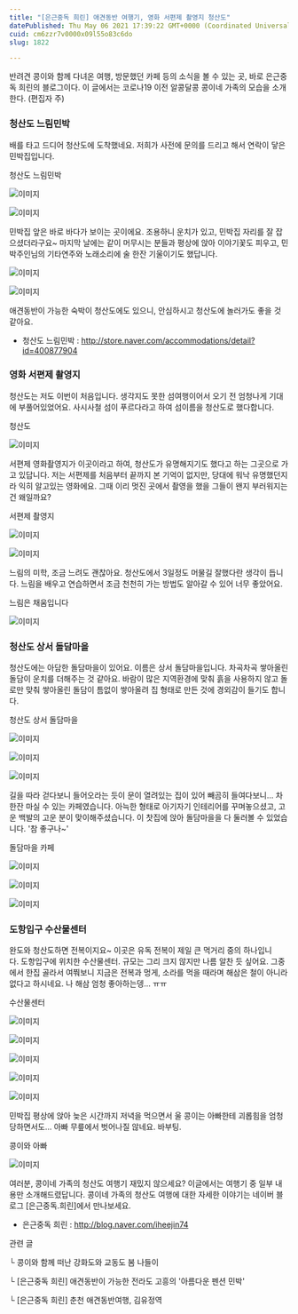 ```yaml
---
title: "[은근중독 희린] 애견동반 여행기, 영화 서편제 촬영지 청산도"
datePublished: Thu May 06 2021 17:39:22 GMT+0000 (Coordinated Universal Time)
cuid: cm6zzr7v0000x09l55o83c6do
slug: 1822

---
```



반려견 콩이와 함께 다녀온 여행, 방문했던 카페 등의 소식을 볼 수 있는 곳, 바로 은근중독 희린의 블로그이다. 이 글에서는 코로나19 이전 알콩달콩 콩이네 가족의 모습을 소개한다. (편집자 주)

### 청산도 느림민박

배를 타고 드디어 청산도에 도착했네요. 저희가 사전에 문의를 드리고 해서 연락이 닿은 민박집입니다.

청산도 느림민박

![이미지](https://cdn.hashnode.com/res/hashnode/image/upload/v1739248623912/4a243f78-96fd-4b83-a6d1-c888502f6527.png)

![이미지](https://cdn.hashnode.com/res/hashnode/image/upload/v1739248625970/986faa85-7cdd-4996-b4d9-150cfcd8bcc8.png)

민박집 앞은 바로 바다가 보이는 곳이에요. 조용하니 운치가 있고, 민박집 자리를 잘 잡으셨더라구요~ 마지막 날에는 같이 머무시는 분들과 평상에 앉아 이야기꽃도 피우고, 민박주인님의 기타연주와 노래소리에 술 한잔 기울이기도 했답니다.

![이미지](https://cdn.hashnode.com/res/hashnode/image/upload/v1739248628098/c2030bae-ce31-42e5-a3c8-4f59e1e9d0e1.png)

![이미지](https://cdn.hashnode.com/res/hashnode/image/upload/v1739248630529/7979cee6-4337-4fcf-bfc9-8d8fe33974e7.png)

애견동반이 가능한 숙박이 청산도에도 있으니, 안심하시고 청산도에 놀러가도 좋을 것 같아요.

- 청산도 느림민박 : http://store.naver.com/accommodations/detail?id=400877904

### 영화 서편제 촬영지

청산도는 저도 이번이 처음입니다. 생각지도 못한 섬여행이어서 오기 전 엄청나게 기대에 부풀어있었어요. 사시사철 섬이 푸르다라고 하여 섬이름을 청산도로 했다합니다.

청산도

![이미지](https://cdn.hashnode.com/res/hashnode/image/upload/v1739248633046/3012d099-aa3d-40df-bb58-507db2e9af09.png)

서편제 영화촬영지가 이곳이라고 하여, 청산도가 유명해지기도 했다고 하는 그곳으로 가고 있답니다. 저는 서편제를 처음부터 끝까지 본 기억이 없지만, 당대에 워낙 유명했던지라 익히 알고있는 영화에요. 그때 이리 멋진 곳에서 촬영을 했을 그들이 왠지 부러워지는건 왜일까요?

서편제 촬영지

![이미지](https://cdn.hashnode.com/res/hashnode/image/upload/v1739248635223/92d18661-5eee-49a5-ab47-e84e43c3a152.png)

![이미지](https://cdn.hashnode.com/res/hashnode/image/upload/v1739248638001/a1e386e8-75d2-4d4d-9147-744367b25e8c.png)

느림의 미학, 조금 느려도 괜찮아요. 청산도에서 3일정도 머물길 잘했다란 생각이 듭니다. 느림을 배우고 연습하면서 조금 천천히 가는 방법도 알아갈 수 있어 너무 좋았어요.

느림은 채움입니다

![이미지](https://cdn.hashnode.com/res/hashnode/image/upload/v1739248640648/31fec634-5c6d-4b72-a4ee-b2d6b305b99d.png)

### 청산도 상서 돌담마을

청산도에는 아담한 돌담마을이 있어요. 이름은 상서 돌담마을입니다. 차곡차곡 쌓아올린 돌담이 운치를 더해주는 것 같아요. 바람이 많은 지역환경에 맞춰 흙을 사용하지 않고 돌로만 맞춰 쌓아올린 돌담이 틈없이 쌓아올려 집 형태로 만든 것에 경외감이 들기도 합니다.

청산도 상서 돌담마을

![이미지](https://cdn.hashnode.com/res/hashnode/image/upload/v1739248643574/b5447441-e953-43d9-b0f3-0259d680654f.png)

![이미지](https://cdn.hashnode.com/res/hashnode/image/upload/v1739248646166/ad033a44-f9c2-4717-98ef-dad69fc4ab5f.png)

![이미지](https://cdn.hashnode.com/res/hashnode/image/upload/v1739248648822/1c08a631-9897-44a5-9623-3cb5e80c0844.png)

길을 따라 걷다보니 들어오라는 듯이 문이 열려있는 집이 있어 빼곰히 들여다보니… 차 한잔 마실 수 있는 카페였습니다. 아늑한 형태로 아기자기 인테리어를 꾸며놓으셨고, 고운 백발의 고운 분이 맞이해주셨습니다. 이 찻집에 앉아 돌담마을을 다 둘러볼 수 있었습니다. '참 좋구나~'

돌담마을 카페

![이미지](https://cdn.hashnode.com/res/hashnode/image/upload/v1739248651332/fc502c99-05eb-4009-b532-b20639fb9eee.png)

![이미지](https://cdn.hashnode.com/res/hashnode/image/upload/v1739248653588/654788f8-d26d-44d1-945b-86e8aa3f83b5.png)

![이미지](https://cdn.hashnode.com/res/hashnode/image/upload/v1739248656024/451b3000-b3a4-49f9-a9fa-dff60c8dbef9.png)

### 도항입구 수산물센터

완도와 청산도하면 전복이지요~ 이곳은 유독 전복이 제일 큰 먹거리 중의 하나입니다. 도항입구에 위치한 수산물센터. 규모는 그리 크지 않지만 나름 알찬 듯 싶어요. 그중에서 한집 골라서 여쭤보니 지금은 전복과 멍게, 소라를 먹을 때라며 해삼은 철이 아니라 없다고 하시네요. 나 해삼 엄청 좋아하는뎅… ㅠㅠ

수산물센터

![이미지](https://cdn.hashnode.com/res/hashnode/image/upload/v1739248659180/6032b322-a074-4bed-8144-47063a9347c2.png)

![이미지](https://cdn.hashnode.com/res/hashnode/image/upload/v1739248662147/8244f9b7-2b28-4288-bf90-e010c695b59b.png)

![이미지](https://cdn.hashnode.com/res/hashnode/image/upload/v1739248665107/796d9ae8-259a-40d2-be33-fb6a14f0f10f.png)

![이미지](https://cdn.hashnode.com/res/hashnode/image/upload/v1739248669117/f4f77231-c4d8-4f8c-a33b-f05d580df5c2.png)

![이미지](https://cdn.hashnode.com/res/hashnode/image/upload/v1739248672433/9f3b54c3-e6a1-4b4f-aacd-548b68f164a2.png)

민박집 평상에 앉아 늦은 시간까지 저녁을 먹으면서 울 콩이는 아빠한테 괴롭힘을 엄청 당하면서도… 아빠 무릎에서 벗어나질 않네요. 바부팅.

콩이와 아빠

![이미지](https://cdn.hashnode.com/res/hashnode/image/upload/v1739248674934/b400ae64-acc3-4386-b8a2-f7073bd7be5c.png)

여러분, 콩이네 가족의 청산도 여행기 재밌지 않으세요? 이글에서는 여행기 중 일부 내용만 소개해드렸답니다. 콩이네 가족의 청산도 여행에 대한 자세한 이야기는 네이버 블로그 [은근중독.희린]에서 만나보세요.

- 은근중독 희린 : http://blog.naver.com/iheejin74

관련 글

└ 콩이와 함께 떠난 강화도와 교동도 봄 나들이

└ [은근중독 희린] 애견동반이 가능한 전라도 고흥의 '아름다운 펜션 민박'

└ [은근중독 희린] 춘천 애견동반여행, 김유정역
